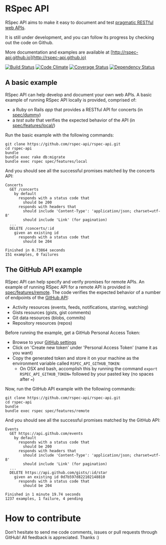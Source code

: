 RSpec API
=========

RSpec API aims to make it easy to document and test [pragmatic RESTful web APIs](http://www.vinaysahni.com/best-practices-for-a-pragmatic-restful-api).

It is still under development, and you can follow its progress by checking out the code on Github.

More documentation and examples are available at [http://rspec-api.github.io](http://rspec-api.github.io)

[![Build Status](https://travis-ci.org/rspec-api/rspec-api.png)](https://travis-ci.org/rspec-api/rspec-api)
[![Code Climate](https://codeclimate.com/github/rspec-api/rspec-api.png)](https://codeclimate.com/github/rspec-api/rspec-api)
[![Coverage Status](https://coveralls.io/repos/rspec-api/rspec-api/badge.png)](https://coveralls.io/r/rspec-api/rspec-api)
[![Dependency Status](https://gemnasium.com/rspec-api/rspec-api.png)](https://gemnasium.com/rspec-api/rspec-api)

A basic example
---------------

RSpec API can help develop and document your own web APIs.
A basic example of running RSpec API locally is provided, comprised of:

* a Ruby on Rails *app* that provides a RESTful API for concerts (in [spec/dummy](https://github.com/rspec-api/rspec-api/tree/master/spec/dummy))
* a *test suite* that verifies the expected behavior of the API (in [spec/features/local/](https://github.com/rspec-api/rspec-api/blob/master/spec/features/local/gigs/gigs_spec.rb))

Run the basic example with the following commands:

    git clone https://github.com/rspec-api/rspec-api.git
    cd rspec-api
    bundle
    bundle exec rake db:migrate
    bundle exec rspec spec/features/local

And you should see all the successful promises matched by the concerts API:

    Concerts
      GET /concerts
        by default
          responds with a status code that
            should be 200
          responds with headers that
            should include 'Content-Type': 'application/json; charset=utf-8'
            should include 'Link' (for pagination)
      ...
      DELETE /concerts/:id
        given an existing id
          responds with a status code that
            should be 204

    Finished in 0.73864 seconds
    151 examples, 0 failures


The GitHub API example
----------------------

RSpec API can help specify and verify promises for remote APIs.
An example of running RSpec API for a remote API is provided in [spec/features/remote](https://github.com/rspec-api/rspec-api/blob/master/spec/features/remote).
The code verifies the expected behavior of a number of endpoints of the [GitHub API](http://developer.github.com):

* Activity resources (events, feeds, notifications, starring, watching)
* Gists resources (gists, gist comments)
* Git data resources (blobs, commits)
* Repository resources (repos)

Before running the example, get a GitHub Personal Access Token:

* Browse to your [GitHub settings](https://github.com/settings/applications)
* Click on 'Create new token' under 'Personal Access Token' (name it as you want)
* Copy the generated token and store it on your machine as the environment variable called `RSPEC_API_GITHUB_TOKEN`:
  * On OSX and bash, accomplish this by running the command `export RSPEC_API_GITHUB_TOKEN=` followed by your pasted key (no spaces after `=`)

Now, run the GitHub API example with the following commands:

    git clone https://github.com/rspec-api/rspec-api.git
    cd rspec-api
    bundle
    bundle exec rspec spec/features/remote

And you should see all the successful promises matched by the GitHub API:

    Events
      GET https://api.github.com/events
        by default
          responds with a status code that
            should be 200
          responds with headers that
            should include 'Content-Type': 'application/json; charset=utf-8'
            should include 'Link' (for pagination)
      ...
      DELETE https://api.github.com/gists/:id/star
        given an existing id 0d7b597d822102148810
          responds with a status code that
            should be 204

    Finished in 1 minute 19.74 seconds
    1237 examples, 1 failure, 4 pending

How to contribute
=================

Don’t hesitate to send me code comments, issues or pull requests through GitHub!
All feedback is appreciated. Thanks :)


